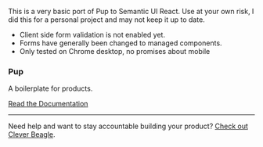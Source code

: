 This is a very basic port of Pup to Semantic UI React.  Use at your own risk, I did this for a personal project and may not keep it up to date.
* Client side form validation is not enabled yet.
* Forms have generally been changed to managed components.
* Only tested on Chrome desktop, no promises about mobile


### Pup
A boilerplate for products.

[Read the Documentation](http://cleverbeagle.com/pup)

---

Need help and want to stay accountable building your product? [Check out Clever Beagle](http://cleverbeagle.com).
